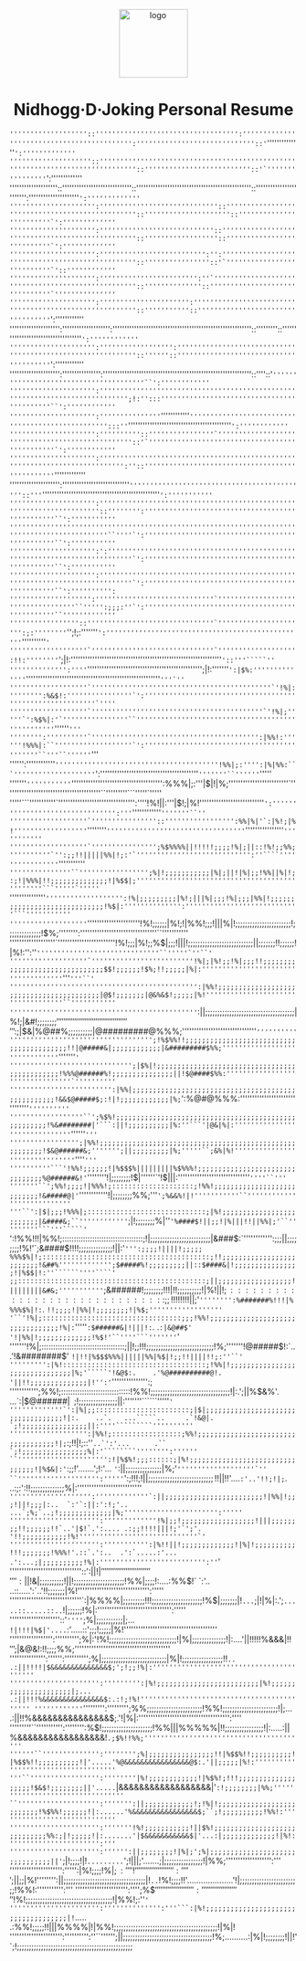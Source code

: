 <p align="center">
  <a href="https://github.com/NidhoggDJoking" target="_blank">
    <img width="120" src="https://github.com/NidhoggDJoking/VueCli/blob/master/src/image/Logo/BlogLogo.png" alt="logo">
  </a>
</p>

<h1 align="center">Nidhogg·D·Joking Personal Resume</h1>


`'''''''''''''''''''::''''''''''''''''''''''''''''''''''':''''''''''''''''''''''''''''''''''''''''''':'''''''''''''''''''''''''''''::'`''''''''''''''``':'''''''''''''
''''''''''''''''''''::'''''''''''''''''''''''''''''''''''''''''''''''''''''''''''''''''''''''''''''''::''''''''''''''''''''''''''::'`''''''''''''''''``':'''''''''''''
''''''''''''''''''''::'''''''''''''''''''''''''''''::''''''''''''''''''''''''''''''''''''''''''''''''::'''''''''''''''''''''''':'''''''''''''''''''''``':'''''''''''''
''''''''''''''''''''':'''''''''''''''''''''''''''''::''''''''''''''''''''''''''''''''''''''''''''''''::'''''''''''''''''''''::''''''''''''''''''''''''`':'''''''''''''
''''''''''''''''''''':''''''''''''''''''''''''''''::'''''''''''''''''''''''''''''''''''''''''''''''''::''''''''''''''''''::'''''''''''''''''''''''''''`':'''''''''''''
''''''''''''''''''''':'''''''''''''''''''''''''':'':'''''''''''''''''''''''''''''''''''''''''''''''''::''''''''''''''''::'`'''''''''''''''''''''''''''`'::''''''''''''
''''''''''''''''''''':'''''''''''''''''''''''':''`'''''''''''''''''''''''''''''''''''''''''''''''''''::''''''''''''''::'''''''''''''''''''''''''''''''`'''''''''''''''
''''''''''''''''''''':'''''''''''''''''''''':''''''''''''''''''''''''''''''''''''''''''''''''''''''''::'''''''''''::''''''''''''''''''''''''''''''''''``':''''''''''''
''''''''''''''''''''':'''''''''''''''''''':''''''''''''''''''''''''''''''''''''''''''''''''''''''''''::'''''''''::''''''''''''''''''''''''''''''''''''``':''''''''''''
''''''''''''''''''''':'''''''''''''''''':''''''''''''''''''''''''''''''''''''''''''''''''''''''''''''::''''''::'''''''''''''''''''''''''''''''''''''''``':''''''''''''
''''''''''''''''''''':'''''''''''''''':''''''''''''''''''''''''''''''''''''''''''''''''''''''''''''''::''''::'`'''''''''''''''''''''''''''''''''''''''``':''''''''''''
''''''''''''''''''''':''''''''''''''''''''''''''''''''''''''''''''''''''''''''''''''''''''''''''''';!:'':::'''''''''''''''''''''''''''''''''''''''''''``':''''''''''''
''''''''''''''''''''':'''''''''''''''`''''''''''''`'''''''''''''''''''''''''''''''''''''''''''''''''':::''`'''''''''''''''''''''''''''''''''''''''''''``':''''''''''''
''''''''''''''''''''':''''''''''::''''''''''''''''`'''''''''''''''''''''''''''''''''''''''''''''''''::'`'''''''''''''''''''''''''''''''''''''''''''''''`':''''''''''''
''''''''''''''''''''':'''''''''''''''''''''''''''''''''''''''''''''''''''''''''''''''''''''''''''':''::''''''''''''''''''''''''''''''''''''''''''''''''``'''''''''''''
''''''''''''''''''''':''''''''''''''''''''''''''''`''''''''''''''''''''''''''''''''''''''''''''::'''`'''''''''''''''''''''''''''''''''''''''''''''''''```':'''''''''''
''''''''''''''''''''':''''''''''''''''''''''''''''''''''''''''''''''''''''''''''''''''''''''::'''''''':''''''''''''''''''''''''''''''''''''''''''''''''``':'''''''''''
''''''''''''''''''''''''''''''''''''''''''''''''''''''''''''''''''''''''''''''''''''''''''''''``''''`':''''''''''''''''''''''''''''''''''''''''''''''''``':'''''''''''
''''''''''''''''''''':':''''''''''''''''''''''''''''''''''''''''''''''''''''''''''''''''''''''''''''`':''''''''''''''''''''''''''''''''''''''''''''''''``':'''''''''''
''''''''''''''''''''':''''''''''''''''''''''''''''''''''''''''''''''''''''''''''''''''''''''''''''''`':''''''''''''''''''''''''''''''''''''''''''''''''``':'''''''''':
'''''''''''''''''''':'''''''''''''''''''''''''''''`'''''''''''''''''''''''''''''''''''``''''':;;;:''`':''''''''''''''''''''''''''''''''''''''''''''''''``'''''''''''''
'''''''''''''''''::'''''''''''''''''''''''''''''''`'''''''''''''''''''''':;:''''''''```'';!;:'''''''`':'''''''''''''''''''''''''''''''''''''''''''''''''`''''''''''``'
'''''''''''''''''''`''''''''''''''''''''''''''''''`''''''''''''''''''':!!:''''''''``';|!:'''''''''''''''''''''''''''''''''''''''''''''''''''''''''''''''`'::'''`````''
'''''''''''''':''''`'''''''''''''''''''''''''''''''''''''''''''''''';|!:'''''''`':|$%:''''''''''''''`''''''''''''''''''''''''''''''''''''''''''''''''''''''''```'''`''
'''''''''''''''''''`''''''''''''''''''''''''''''''''''''''''''''`'!%|:'''''''':%&$!:''''''''''''''''`':''''''''''''''''''''''''''''''''''''''''''''''''''''''''''`''''
'''''''''''''''''''`''''''''''''''''''''''''''''''''''''''''''`'!%|;'''''`':%$%|:'`''''''''''''''''``''''''''''''''''''''''''''''''''''''''''''''''''''```''''''```'''
'''''''':''''''''''`''''''''''''''''''''''''''''''''''''''''':|%%!:''''''!%%%|:``'''''''''''''''''''`':''''''''''''''''''''''''''''''''''''''''''''``'''``''''''```'''
'''''':''''''''''''`''''''''''''''''''''''''''''''''''''''''!%%|;:'''':|%|%%:```''''''''''''''''''''`':'''''''''''''''''''''''''''''''''''''''''`'''''''``''''''`'''''
'''''''`'''''''''''`'''''''''''''''''''''''''''''''''''''':%%%|;:'''|$|!|%;'''''''''''''''''''''''''`''''''''''''''''''''''''''''''''''''''''``'''''''''```'''''`'''''
'''''```'''''''''''`'''''''''''''''''''''''''''''''':''''!%!||:'''|$!;|%!'''''''''''''''''''''''''''`':'''''''''''''''''''''''''''''''':'''`''''''''''''```'''''''``''
'''''''''''''''''''`''''''''''''''''::''''''''''''''''':%%|%|'`:|%!;|%!''''''''''''''''''```''''''''`''''''''''''''''''''''''''''''''''`''''''''''''''''```'''''''''''
'''''''''''''''''''`'''''''''''''''';%$%%%%||!!!!!;;;;!%|;||::!%!;;%%;''''''''''`'':;;!!|||||%%|!;:'`'''''''''''''''''''''''''''':''````''''''''''''''''```'''''''''''
````'''''''''''''''``''''''''''''''''';%|!;;;;;;;;;;;|%|;||!|%|;;!%%||%|!;:;!|%%%|!!;;;;;;;;;;;;;;!|%$$|;'''''''''''''''''''''''''''''''''''''''''''''''```'''''`'''''
````'''''''''''''''`''''''''''''''''''':!%|;;;;;;;;;|%!;|||%|;;;!%|;;;|%%|!;;;;;;;;;;;;;;;;;;;;;;;;;;;;;!%$|:'''''''''''''':''''''''''''''''''''''''''''```'''''''''''
'''''''''''''''''''`''''''''''''''''''''''!%!;;;;;;|%!;!|%%!;;;!|||%|!;;;;;;;;;;;;;;;;;;;;;;;!;;;;;;;;;;;;;;!$%;'''''''':''''''''''''''''''''''''''''''''``'''''''''''
'''''''''''''''''''`''''''''''''''''''''''''!%!;;;|%!;;%$|;;;!|||!;;;;;;;;;;;;;;;;;;;;;;;;;;;||;;;;;;;!!;;;;;;!|%!:'':''```''''''''''''''''''''''''''''''``'''''`''``'
'''''''''''''''''''`'''''''''''''''''''''''''!%|;|%!;;!%|;;;!!;;;;;;;;;;;;;;;;;;;;;;;;;;;;;;;$$!;;;;;;!$%;!!;;;;;|%|:''''''''''''''''''''''''''''''''''''```'''`'''``'
'''''''''''''''''''''''''''''''''''''''''''''':|%%!;;;;;;;;;;;;;;;;;;;;;;;;;;;;;;;;;;;;;;;;;|@$!;;;;;;;|@&%&$!;;;;;|%!'''''''''''''''''''''''''''''''''''``'''''''''''
''''''''''''''''''''''''''''''''''''''''''''''`:||;;;;;;;;;;;;;;;;;;;;;;;;;;;;;;;;;;;;;|%!;|&#$!;;;;;;;;%@#####&%!!;!%|:'''''''''''''''''''''''''''''''``'``''''''''''
''''''''''''''''''''''''''''''''''''''''''':;|%$$$%||!!!!!!!!!!!;;;;;;;;;;;;;;;;;;;;;;!$&|%@##%;;;;;;;;;;|@#########@%%%;'''''''''''''''''''''''''''''''````''''''''''
''''''''''''''''''''''''''''''''''';!%$%%!!;;;;;;;;;;;;;;;;;;;;;;;;;;;;;;;;;;;;;;;;;!!|@#####&|;;;;;;;;;;;;|&#########$%%;''''''''''''''''''''''''''''''````'''''''``'
'''''''''''''''''''''''''''''';|$%|!;;;;;;;;;;;;;;;;;;;;;;;;;;;;;;;;;;;;;;;;;;;;;;!%%%@######%!;;;;;;;;;;;;;;;||!$@####$%%:''''''''''''''''''''''''''''''''`''''''''''
''''''''''''''''''''''''':|%%|;;;;;;;;;;;;;;;;;;;;;;;;;;;;;;;;;;;;;;;;;;;;;;;;;;;!&&$@#####$;:!|!;;;;;;;;;;;;|%;``':%@#@%%%:'''''''''''''''''''''''''''''''`''''''''''
''''''''''''''''''``';%$%!;;;;;;;;;;;;;;;;;;;;;;;;;;;;;;;;;;;;;;;;;;;;;;;;;;;;;!%&########|'```:||!;;;;;;;;;;|%:''```'|@&|%|:''''''''''''''''''''''''''''''`''''''`'''
''''''''''''''''';|%%!;;;;;;;;;;;;;;;;;;;;;;;;;;;;;;;;;;;;;;;;;;;;;;;;;;;;;;;;!$&@######&;''''''';||;;;;;;;;;|%;'''''``;&%|%!'''''''''''''''''''''''''''''''`''''``'''
''''''''''```'!%%!;;;;;;!|%$$$%|||||||||%$%%%!;;;;;;;;;;;;;;;;;;;;;;;;;;;;;;;;%@######&!'``''''''''!|;;;;;;;;!$|''''''`'!$|||:''''''''''''''''''''''''''''''`''''``'''
'''''''``';%%!;;;;!|%%%!;::::::::::::::::::::;!%%!;;;;;;;;;;;;;;;;;;;;;;;;;;;!&#####@|'`''''''''''''!|;;;;;;;;%%;'''`';%&&%!|!'''''''''''``'''''''''''''''''''''''''''
'''``':|$|;;;!%%%|;:::::::::::::::::::::::::::::;|%!;;;;;;;;;;;;;;;;;;;;;;;;;|&####&;``''''''''''''`;|!;;;;;;;;%|''`'%####$!||;;!|%|||!!||%%|;'``'''''''''```'''`````'
`':!%%!!!|%%!;:::::::::::::::::::::::::::::::::::;!|;;;;;;;;;;;;;;;;;;;;;;;;;|&###$:`'''''''''''':;;;||;;;;;;;;!%!'`;&####$!!!!;;;;;;;;;;;;;;!||:'`''':;;;;!||||!;;;;;
%%%$%|!;:::::::::::::::::::::::::::::::::::::::::;!!;;;;;;;;;;;;;;;;;;;;;;;;;!&##%''''''''''''';$#####%!;;;;;;;;;||::$####&|!;;;;;;;;;;;;;;;;!|%$$|!:''``````''''````'
;;::::::::::::::::::::::::::::::::::::::::::::::;||;;;;;;;;;;;;;;;;;;!||||||||&#&;'''''''''''`;&######$!;;;;;;;;!!!|!%@###$!;;;;;;;;;;!|%$%|!;;;|%!:``''''''''''''''''
!||!;::::::::::::::::::::::::::::::;;!!!!!!!!|%%|!;;;;;;;;;;;;;;;;!!;;;;;;;;;;!%$|;'`'''''''':%#######%!!!|%%%%$%|!:`.    `!!;;;;!|%%|!;;;;;;;;!|%$;''''''''''''''''''
'``'!%|;::::::::::::::::::::::::::::::::::;;;!%%!;;;;;;;;;;;;;;;;;;;;;;;;;;;;;;;;;!%|:`'''''`:$######&|!|||!:`. .`:|&@##$' '!|%%|!;;;;;;;;;;;;;!%$!'``''''```'''''''`'
'''''''!%|;::::::::::::::::::::::::::::::::::::;||!;;!!!;;;;;;;;;;;;;;;;;;;;;;;;;;;;!%;'''''''!@#####$!:`.. .'!&########$' `!|!!|%$$$%%%||||||%%|%$|!;;!!||||!!;:''``'
''''''''':|%!:::::::::::::::::::::::::::::::::::;!%%|!;;;;;;;;;;;;;;;;;;;;;;;;;;;;;;;|%;'`````'!&@$:.    .'%@##########@!. '||!!;;;;;;;;;;;;;;|!'':'`''''''''''''''':;
'''''''''''';%%!;::::::::::::::::::::::::::::::!%%!;;;;;;;;;;;;;;;;;;;;;;;;;;;;;;;;;!|:.';||%$&%'.       ...`:|$@######|` `;!;;;;;;;;;;;;;;;;||:'''''''``````'''''```'
'''''''''''''`':|%|;;:::::::::::::::::::::::;|$|;;;;;;;;;;;;;;;;;;;;;;;;;;;;;;;;;;;!|:.    ..`.   ...`````..     .`!&@|. `;!;;;;;;;;;;;;;;;;||:''''`````````''''''''''
''''''''''''''''''':|%%!;:::::::::::::::::;%%!;;;;;;;;;;;;;;;;;;;;;;;;;;;;;;;;;;;!|;```:;!!|!;::''```..`':'...      .`` `;!;;;;;;;;;;;;;;;;%|:'````````'''''''':''''''
``'''''''''''''''''''''':!|%$%!;;;::::::;|%!;;;;;;;;;;;;;;;;;;;;;;;;;;;;;;;;!|%$&|:'```:;;!'.......';!:'...         `'`:||;;;;;;;;;;;;;;;|%;'```'''''''''''''''''''`''
``'''''''''''''''''''':'''''```':;!!!;!|$|;;;;;;;;;;;;;;;;;;;;;;;;;;;!!|%%||%$|!!'....`:'..'!!;!|;`.             ..:;:':!!;;;;;;;;;;;;;;%|:'''''''''''''''''''''''''''
``'''''''''''''''''''':'''''''''''''`:||;;;;;;;;;;;;;;;;;;;;;;;;!|%%|!;;;!||!;;;|:..  `:'`:||:':!;'..        ...`;%;`..;!;;;;;;;;;;;;;|%;''''''''''''''''''''''':'''''
'''''''''''''''''''''':'''''''''''''!%|;;!;;;;;;;;;;;;;;;;;;!|||;;;;;;;;!!;;;;;;!!`..'|$!`.':.... .:;;!!!!|||!;'`';'. '!!;;;;;;;;;;;!%!'''''''''''''''''''''''''''''`'
'''''''''''''''''''''':''''''''''':|%!!||!;;;;;;;;;;;;;!|%|!;;;;;;;;;;!!!;;;;;;;!%%%!'.::`.':..  .':`.....:'... .':...;|;;;;;;;;;;!%|:'''''''''''''''''''''''''':''``'
''''''''''''''''''''''''''''''::':||!|$%;;;;;;;;;;;;!||!;;;;;;;;;;;;;;!!;;;;;!%$$%!`...`!!'':. ...::.....':`....`:'..`!!;;;;;;;;;|%;'''''''''''''''''''''''''''':''``'
'''''''''''''''''''''''''''''''':||!$&|;;;;;;;;;;!||!;;;;;;;;;;;;;;;;;;;;;!%%|;;;;!:....:%%$!`   `:'.. ..::.....':`..'!!;;;;;;;|%!'''''''''''''''''''''''''''''':'''''
''''''''''''''''''''''''''''''`:|%%%%|;;;;;;;;;!!!;;;;;;;;;;;;;;;;;;;;;!%$|;;;;;;;|!`...`;|!|%|:.';`.....::.....::..`!|;;;;;;!%|:''''''''''''''''''''''''''''''':'''''
'''''''''''''''''''''::'`''''`;%$%;!%!;;;;;;;;;;;;;;;;;;;;;;;;;;;;;;!%$|;;;;;;;;;;;|;... `!|!!!|%$|'....`:'.....::';;;!;;;;;|%!'''''''''''''''''''''''''''''''''''''''
'''''''''''''''''':'''''''''';%|:'!%!;;;;;;;;;;;;;;;;;;;;;;;;;;;;!|%|;;;;;;;;;;;;;;!|:....'||!!!!!%&&&$|!!''';|$&@&!:!!;;;;%%;''''''''''''''''''''''''''''''''''''''''
''''''''''''''':'''''':'''''''''';%|;;;;;;;;;;;;;;;;;;;;;;;;;;;|%|!;;;;;;;;;;;;;;;;;!!`.. .:||!!!!|$&&&&&&&&&&&&&&$;';!;;!%|:'''''''''''''''''''''''''''''''''''''''''
'''''''''''''''''''''':''''''''':|%!;;;;;;;;;;;;;;;;;;;;;;;;;|%!;;;;;;;;;;;;;;;;;;;;;|;... .:||!!!%&&&&&&&&&&&&&&&$:.:!;!%!'''''''''''''''''''''''''''''''''''''''''''
''''''''''''`''''''''':''''''''';%%;;;;;;;;;;;;;;;;;;;;;;;!%%!;;;;;;;;;;;;;;;;;;;;;;;!|;... .:||!!%&&&&&&&&&&&&&&&$;.'!|%|:'''''''''''''''''''''''''''''''''''''':''''
'''''''''``''''''''''':'''''''':%$!;;;;;;;;;;;;;;;;;;;;;!%%|||%%%%%|!!;;;;;;;;;;;;;;;;!|:.....:||%&&&&&&&&&&&&&&&&&!`.;$%!!%%;''''''''''''''''''''''''''''''''''''''''
''''''``'''''''''''''':'''''''';%|;;;;;;;;;;;;;;;;!!|%$$%!!;;;;;;;;;;!|%$$%!!;;;;;;;;;;!|'.....'%@&&&&&&&&&&&&&&&&@$:.'||;;;;;|%!:''''''''''''''''''''''''''''''''''''
'''``''''''''''''''''':''''''''|%!;;;;;;;;;;;;!|%$%!;!!!;;;;;;;;;;;;;;;;;;;!$&$!;;;;;;;;||'.....`|&&&&&&&&&&&&&&&&&&|'`:!;;;;;;;;|%%;'''''''''''''''''''''''''''''''''
``'''''''''''''''''''':''''''':||;;;;;;;;;;;;!;!%|!;;;;;;;;;;;;;;;;;;;;;;;;;;!%$%%!;;;;;;!|:......'%&&&&&&&&&&&&&&&&$;``;!;;;;;;;;;;!%%!:'''''''''''''''''''''''''''''
'''''''''''''''''''''':'''''''!%!;;;;;;;;;;;!||$%!;;;;;;;;;;;;;;;;;;;;;;;;;;;;;%%:;|!;;;;;!|:.......'|$&&&&&&&&&&&$|'...:|;;;;;;;;;;;;;!|%!:'''''''''''''''''''''':'''
'''''''''''''''''''''':'''''':||;;;;;;;;!|%|;';%|;;;;;;;;;;;;;;;;;;;;;;;;;;;;;;;||'`;|!;;;;!|!`.........`';!|||;'.......;|;;;;;;;;;;;;;;;;!|%%;''''''''''''''''''':'''
'''''''''''''''''''''':''''':|%!;;;;!%$|;:''''!%!;;;;;;;;;;;;;;;;;;;;;;;;;;;;;;;;||'.`;%|;;;;!|:......     ............'!!;;;;;;;;;;;;;;;;;;;;!%%!:''''''''''''''':'''
'''''''''''''''''''''':''''';||;;|$%!'''''''':||;;;;;;;;;;;;;;;;;;;;;;;;;;;;;;;;;;|!`..`!%!;;;;!!'....................'!|;;;;;;;;;;;;;;;;;;;;;;;;;!%%!:''''''''''':'''
'''''''''''''''''''''':'''';%$$%!;'''''''''''!%|;;;;;;;;;;;;;;;;;;;;;;;;;;;;;;;;;;!%;`...`!|!;;;!!!:`...............`|%|;;;;;;;;;;;;;;;;;;;;;;;;;;;;;;!|%|;''``'''::::
'''''''''''''''''''''':''''''''''''''''''''''!%!;;;;;;;;;;;;;;;;;;;;;;;;;;;;;;;;;;;!|:.....`;%|;;;;!!!;`.........';%$%!;;;;;;;;;;;;;;;;;;;;;;;;;;;;;;;;;;;;!|%%!;:''`'
'''''''''''''''''''''':'''''''''''''':'''```:|%!;;;;;;;;;;;;;;;;;;;;;;;;;;;;;;;;;;;;|!`..... .:%%!;;;;;!!|||%%%%|!|%%!;;;;;;;;;;;;;;;;;;;;;;;;;;;;;;;;;;;;;;;;;;;!|%|!
'''''''''''''''''''''':'''''''''':''``'''''';||;;;;;;;;;;;;;;;;;;;;;;;;;;;;;;;;;;;;;!%;..........:|%|!;;;;;;;;!||!'`;!;;;;;;;;;;;;;;;;;;;;;;;;;;;;;;;;;;;;;;;;;;;;;;;;

